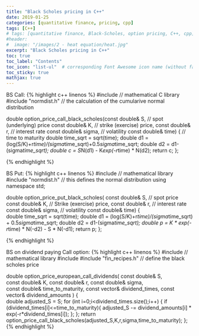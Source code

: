 ```yaml
---
title: "Black Scholes pricing in C++"
date: 2019-01-25
categories: [quantitative finance, pricing, cpp]
tags: [C++]
# tags: [quantitative finance, Black-Scholes, option pricing, C++, cpp]
#header:
#  image: "/images/2 - heat equation/heat.jpg"
excerpt: "Black Scholes pricing in C++"
toc: true
toc_label: "Contents"
toc_icon: "list-ul"  # corresponding Font Awesome icon name (without fa prefix
toc_sticky: true
mathjax: true
---
```

BS Call:
{% highlight c++ linenos %}
#include <cmath>              // mathematical C library
#include "normdist.h"         // the calculation of the cumularive normal distribution

double option_price_call_black_scholes(const double& S,       // spot (underlying) price
				       const double& K,       // strike (exercise) price,
				       const double& r,       // interest rate
				       const double& sigma,   // volatility
				       const double& time) {  // time to maturity
    double time_sqrt = sqrt(time);
    double d1 = (log(S/K)+r*time)/(sigma*time_sqrt)+0.5*sigma*time_sqrt;
    double d2 = d1-(sigma*time_sqrt);
    double c  = S*N(d1) - K*exp(-r*time) * N(d2);
    return c;
};

{% endhighlight %}

BS Put:
{% highlight c++ linenos %}
#include <cmath>              // mathematical library
#include "normdist.h"          // this defines the normal distribution
using namespace std;

double option_price_put_black_scholes( const double& S,      // spot price
				       const double& K,      // Strike (exercise) price,
				       const double& r,      // interest rate
				       const double& sigma,  // volatility
				       const double& time) {  
    double time_sqrt = sqrt(time);
    double d1 = (log(S/K)+r*time)/(sigma*time_sqrt) + 0.5*sigma*time_sqrt;
    double d2 = d1-(sigma*time_sqrt);
    double p =  K * exp(-r*time) * N(-d2) - S * N(-d1);
    return p;
};

{% endhighlight %}

BS on dividend paying Call option:
{% highlight c++ linenos %}
#include <cmath>              // mathematical library
#include <vector>
#include "fin_recipes.h"          // define the black scholes price

double option_price_european_call_dividends( const double& S,               
					     const double& K,
					     const double& r,
					     const double& sigma,           
					     const double& time_to_maturity,
					     const vector<double>& dividend_times,
					     const vector<double>& dividend_amounts ) {  
    double adjusted_S = S;
    for (int i=0;i<dividend_times.size();i++) {
	if (dividend_times[i]<=time_to_maturity){
	    adjusted_S -= dividend_amounts[i] * exp(-r*dividend_times[i]);
	};
    };
    return option_price_call_black_scholes(adjusted_S,K,r,sigma,time_to_maturity);
};
{% endhighlight %}
